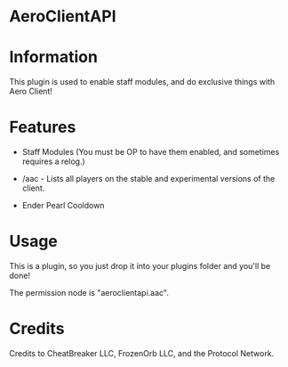 # AeroClientAPI

# Information

This plugin is used to enable staff modules, and do exclusive things with Aero Client!

# Features

- Staff Modules (You must be OP to have them enabled, and sometimes requires a relog.)

- /aac - Lists all players on the stable and experimental versions of the client.

- Ender Pearl Cooldown

# Usage

This is a plugin, so you just drop it into your plugins folder and you'll be done!

The permission node is "aeroclientapi.aac".

# Credits

Credits to CheatBreaker LLC, FrozenOrb LLC, and the Protocol Network.
